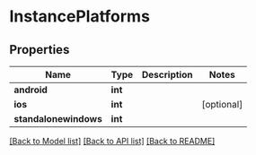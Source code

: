 # InstancePlatforms


## Properties
Name | Type | Description | Notes
------------ | ------------- | ------------- | -------------
**android** | **int** |  | 
**ios** | **int** |  | [optional] 
**standalonewindows** | **int** |  | 

[[Back to Model list]](../README.md#documentation-for-models) [[Back to API list]](../README.md#documentation-for-api-endpoints) [[Back to README]](../README.md)


